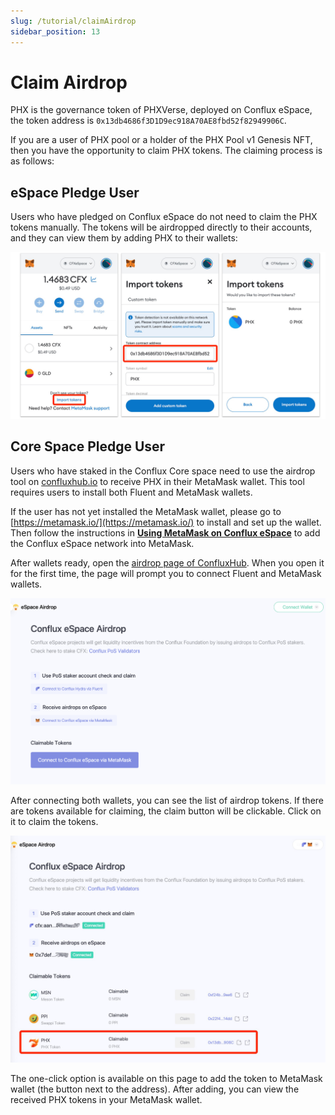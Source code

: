 ```yaml
---
slug: /tutorial/claimAirdrop
sidebar_position: 13
---
```


# Claim Airdrop

PHX is the governance token of PHXVerse, deployed on Conflux eSpace, the token address is `0x13db4686f3D1D9ec918A70AE8fbd52f82949906C`.

If you are a user of PHX pool or a holder of the PHX Pool v1 Genesis NFT, then you have the opportunity to claim PHX tokens. The claiming process is as follows:

## eSpace Pledge User

Users who have pledged on Conflux eSpace do not need to claim the PHX tokens manually. The tokens will be airdropped directly to their accounts, and they can view them by adding PHX to their wallets:

![](./img/mm-import-token.png)

## Core Space Pledge User

Users who have staked in the Conflux Core space need to use the airdrop tool on [confluxhub.io](https://confluxhub.io/espace-airdrop) to receive PHX in their MetaMask wallet. This tool requires users to install both Fluent and MetaMask wallets.

If the user has not yet installed the MetaMask wallet, please go to [https://metamask.io/](https://metamask.io/) to install and set up the wallet. Then follow the instructions in [**Using MetaMask on Conflux eSpace**](http://doc.confluxnetwork.org/docs/espace/learn/tutorials/user_metamask_interact_evmspace/) to add the Conflux eSpace network into MetaMask.

After wallets ready, open the [airdrop page of ConfluxHub](https://confluxhub.io/espace-airdrop). When you open it for the first time, the page will prompt you to connect Fluent and MetaMask wallets.

![](./img/conflux-hub-airdrop-unconnected.png)

After connecting both wallets, you can see the list of airdrop tokens. If there are tokens available for claiming, the claim button will be clickable. Click on it to claim the tokens.

![](./img/conflux-hub-airdrop.png)

The one-click option is available on this page to add the token to MetaMask wallet (the button next to the address). After adding, you can view the received PHX tokens in your MetaMask wallet.